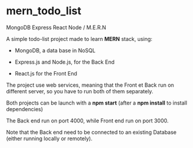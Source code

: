 # mern_todo_list
MongoDB Express React Node / M.E.R.N



A simple todo-list project made to learn **MERN** stack, using:

* MongoDB, a data base in NoSQL 

* Express.js and Node.js, for the Back End
* React.js for the Front End



The project use web services, meaning that the Front et Back run on different server, so you have to run both of them separately. 

Both projects can be launch with a **npm start** (after a **npm install** to install dependencies)

The Back end run on port 4000, while Front end run on port 3000.



Note that the Back end need to be connected to an existing Database (either running locally or remotely).